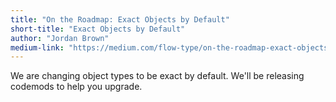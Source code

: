 ```yaml
---
title: "On the Roadmap: Exact Objects by Default"
short-title: "Exact Objects by Default"
author: "Jordan Brown"
medium-link: "https://medium.com/flow-type/on-the-roadmap-exact-objects-by-default-16b72933c5cf"
---
```

We are changing object types to be exact by default. We'll be releasing codemods to help you upgrade.
